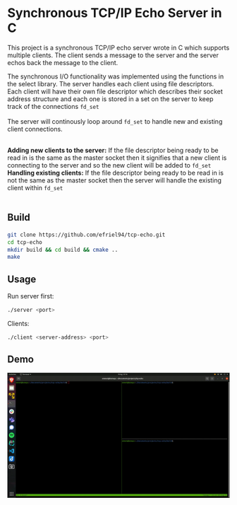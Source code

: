 # Synchronous TCP/IP Echo Server in C

This project is a synchronous TCP/IP echo server wrote in C which supports multiple clients. The client sends a message to the server and the server echos back the message to the client.

The synchronous I/O functionality was implemented using the functions in the select library. The server handles each client using file descriptors. Each client will have their own file descriptor which describes their socket address structure and each one is stored in a set on the server to keep track of the connections ```fd_set```  
<br>
The server will continously loop around ```fd_set``` to handle new and existing client connections. <br><br>

**Adding new clients to the server:** If the file descriptor being ready to be read in is the same as the master socket then it signifies that a new client is connecting to the server and so the new client will be added to ```fd_set```<br>
**Handling existing clients:** If the file descriptor being ready to be read in is not the same as the master socket then the server will handle the existing client within ```fd_set``` <br><br>

## Build

```bash
git clone https://github.com/efriel94/tcp-echo.git
cd tcp-echo
mkdir build && cd build && cmake ..
make
```

## Usage

Run server first:
```bash
./server <port>
```

Clients:
```bash
./client <server-address> <port>
```

## Demo 
![screen-gif](./tcp_echo_multiple.gif)